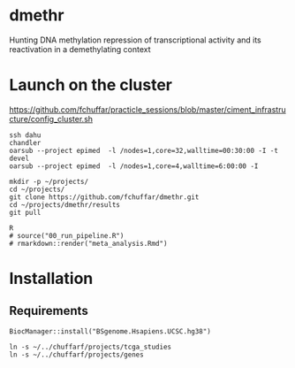 # dmethr
Hunting DNA methylation repression of transcriptional activity and its reactivation in a demethylating context



# Launch on the cluster

https://github.com/fchuffar/practicle_sessions/blob/master/ciment_infrastructure/config_cluster.sh

```
ssh dahu
chandler
oarsub --project epimed  -l /nodes=1,core=32,walltime=00:30:00 -I -t devel
oarsub --project epimed  -l /nodes=1,core=4,walltime=6:00:00 -I 

mkdir -p ~/projects/
cd ~/projects/
git clone https://github.com/fchuffar/dmethr.git
cd ~/projects/dmethr/results
git pull

R
# source("00_run_pipeline.R")
# rmarkdown::render("meta_analysis.Rmd")
```


# Installation

## Requirements

```
BiocManager::install("BSgenome.Hsapiens.UCSC.hg38")

ln -s ~/../chuffarf/projects/tcga_studies
ln -s ~/../chuffarf/projects/genes

```

